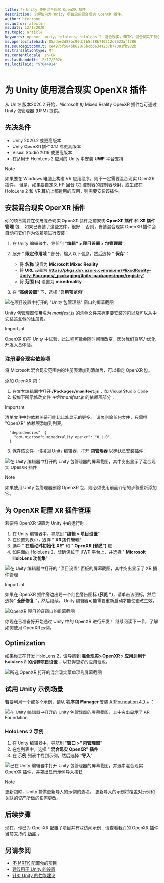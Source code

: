 ```yaml
---
title: 为 Unity 使用混合现实 OpenXR 插件
description: 了解如何为 Unity 项目启用混合现实 OpenXR 插件。
author: hferrone
ms.author: alexturn
ms.date: 12/1/2020
ms.topic: article
keywords: openxr，unity，hololens，hololens 2，混合现实，MRTK，混合现实工具包，扩充现实，虚拟现实，混合现实耳机，学习，教程，入门
ms.openlocfilehash: 05adee2d88bc90dcfb5cf8b780212c7622aff786
ms.sourcegitcommit: ce4975f584bb62075bcb66349237b77081fb982b
ms.translationtype: MT
ms.contentlocale: zh-CN
ms.lasthandoff: 12/17/2020
ms.locfileid: "97644914"
---
```

# <a name="using-the-mixed-reality-openxr-plugin-for-unity"></a>为 Unity 使用混合现实 OpenXR 插件

从 Unity 版本2020.2 开始，Microsoft 的 Mixed Reality OpenXR 插件包可通过 Unity 包管理器 (UPM) 提供。

## <a name="prerequisites"></a>先决条件

*   Unity 2020.2 或更高版本
*   Unity OpenXR 插件0.1.1 或更高版本
*   Visual Studio 2019 或更高版本
*   在适用于 HoloLens 2 应用的 Unity 中安装 **UWP** 平台支持

> [!NOTE]
> 如果要在 Windows 电脑上构建 VR 应用程序，则不一定需要混合现实 OpenXR 插件。 但是，如果要自定义 HP 回音 G2 控制器的控制器映射，或生成在 HoloLens 2 和 VR 耳机上都适用的应用，则需要安装该插件。

## <a name="installing-the-mixed-reality-openxr-plugin"></a>安装混合现实 OpenXR 插件

你的项目需要在使用混合现实 OpenXR 插件之前安装 **OpenXR 插件** 和 **XR 插件管理** 包。 如果已安装了这些文件，很好！ 否则，安装混合现实 OpenXR 插件会自动将它们作为依赖项进行安装：

1. 在 Unity 编辑器中，导航到 "**编辑" > 项目设置 > 包管理器**"
2. 展开 " **限定作用域** " 部分，输入以下信息，然后选择 " **保存**"：   
    * 将 **名称** 设置为 **Microsoft Mixed Reality**
    * 将 **URL** 设置为 **https://pkgs.dev.azure.com/aipmr/MixedReality-Unity-Packages/_packaging/Unity-packages/npm/registry/**
    * 将 **范围 (s)** 设置为 **mixedreality**

3. 在 "**高级设置**" 下，选择 "**启用预览包**"

![在项目设置中打开的 "Unity 包管理器" 窗口的屏幕截图](images/openxr-img-01.png)

Unity 包管理器使用名为 *manifest.js* 的清单文件来确定要安装的包以及可以从中安装这些包的注册表。

> [!IMPORTANT]
> OpenXR 仍在 Unity 中试验，此过程可能会随时间而改变，因为我们将努力优化开发人员体验。

### <a name="registering-the-mixed-reality-dependency"></a>注册混合现实依赖项

将 Microsoft 混合现实范围内的注册表添加到清单后，可以指定 OpenXR 包。

添加 OpenXR 包：

1. 在文本编辑器中打开 **<projectRoot> /Packages/manifest.js** ，如 Visual Studio Code
2. 按如下所示修改文件 *中包/manifest.js* 的依赖项部分：

> [!IMPORTANT]
> 清单文件中的依赖关系可能比此处显示的更多。 请勿删除任何文件，只需将 "OpenXR" 依赖项添加到列表。

```
  "dependencies": {
    "com.microsoft.mixedreality.openxr": "0.1.0",
  }
```

3. 保存该文件，切换回 Unity 编辑器，打开 **包管理器** 以确认已安装插件： 

![在 Unity 编辑器中打开的 Unity 包管理器的屏幕截图，其中突出显示了混合现实 OpenXR 插件](images/openxr-img-03.png)

> [!Note] 
> 如果使用 Unity 包管理器删除 OpenXR 包，则必须使用前面介绍的步骤重新添加它。

## <a name="configuring-xr-plugin-management-for-openxr"></a>为 OpenXR 配置 XR 插件管理

若要将 OpenXR 设置为 Unity 中的运行时： 

1. 在 Unity 编辑器中，导航到 "**编辑 > 项目设置**"
2. 在设置列表中，选择 " **XR 插件管理**"
3. 选中 " **在启动时初始化 XR"** 和 " **OpenXR (预览")** 框
4. 如果面向 HoloLens 2，请确保位于 UWP 平台上，并选择 " **Microsoft HoloLens 功能集**"

![在 Unity 编辑器中打开的 "项目设置" 面板的屏幕截图，其中突出显示了 XR 插件管理](images/openxr-img-05.png)

> [!IMPORTANT]
> 如果在 OpenXR 插件旁边出现一个红色警告图标 **(预览 ")**，请单击该图标，然后选择" **全部修复** "，然后继续。 Unity 编辑器可能需要重新启动才能使更改生效。

![OpenXR 项目验证窗口的屏幕截图](images/openxr-img-06.png)

你现在已准备好开始通过 Unity 中的 OpenXR 进行开发！  继续阅读下一节，了解如何使用 OpenXR 示例。

## <a name="optimization"></a>Optimization

如果你正在开发 HoloLens 2，请导航到 **混合现实> OpenXR > 应用适用于 hololens 2 的推荐项目设置** ，以获得更好的应用性能。

![所选 OpenXR 打开的混合现实菜单项的屏幕截图](images/openxr-img-08.png)

## <a name="try-out-the-unity-sample-scenes"></a>试用 Unity 示例场景

若要利用一个或多个示例，请从 **程序包 Manager** 安装 [ARFoundation 4.0 +](https://docs.unity3d.com/Packages/com.unity.xr.arfoundation@4.1/manual/index.html#installing-ar-foundation) ：

![在 Unity 编辑器中打开的 Unity 包管理器的屏幕截图，其中突出显示了 AR Foundation](images/openxr-img-09.png)

### <a name="hololens-2-samples"></a>HoloLens 2 示例

1. 在 Unity 编辑器中，导航到 "**窗口 >" 包管理器**"
2. 在包列表中，选择 " **混合现实 OpenXR" 插件**
3. 在 **示例** 列表中找到示例，然后选择 "**导入**"

![已在 Unity 编辑器中打开 Unity 包管理器的屏幕截图，并选中混合现实 OpenXR 插件，并突出显示示例导入按钮](images/openxr-img-10.png)

<!-- ### For all other OpenXR samples

1. In the Unity Editor, navigate to **Window > Package Manager**
2. In the list of packages, select **OpenXR Plugin**
3. Locate the sample in the **Samples** list and select **Import**

![Screenshot of Unity Package Manager open in Unity editor with OpenXR Plugin selected and samples import button highlighted](images/openxr-img-10.png) -->

> [!NOTE]
>  更新包时，Unity 提供更新导入的示例的选项。  更新导入的示例将覆盖对示例和关联的资产所做的任何更改。

## <a name="next-steps"></a>后续步骤 

现在，你已为 OpenXR 配置了项目并有权访问示例，请查看我们的 OpenXR 插件当前支持的 [功能](openxr-supported-features.md) 。

## <a name="see-also"></a>另请参阅
* [不 MRTK 配置你的项目](configure-unity-project.md)
* [建议用于 Unity 的设置](recommended-settings-for-unity.md)
* [针对 Unity 的性能建议](performance-recommendations-for-unity.md#how-to-profile-with-unity)